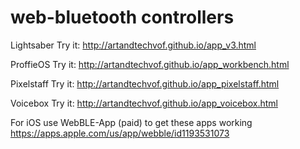 # web-bluetooth controllers

Lightsaber
Try it: http://artandtechvof.github.io/app_v3.html

ProffieOS
Try it: http://artandtechvof.github.io/app_workbench.html

Pixelstaff
Try it: http://artandtechvof.github.io/app_pixelstaff.html

Voicebox 
Try it: http://artandtechvof.github.io/app_voicebox.html


For iOS use WebBLE-App (paid) to get these apps working 
https://apps.apple.com/us/app/webble/id1193531073



